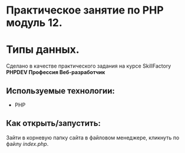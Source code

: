 # Практическое занятие по PHP модуль 12.
# Типы данных.

Сделано в качестве практического задания на курсе SkillFactory **PHPDEV Профессия Веб-разработчик**

## Используемые технологии:

* PHP

## Как открыть/запустить:
Зайти в корневую папку сайта в файловом менеджере, кликнуть по файлу *index.php*.
